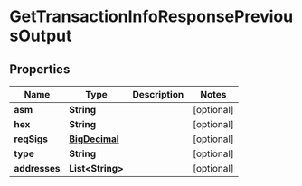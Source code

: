 
# GetTransactionInfoResponsePreviousOutput

## Properties
Name | Type | Description | Notes
------------ | ------------- | ------------- | -------------
**asm** | **String** |  |  [optional]
**hex** | **String** |  |  [optional]
**reqSigs** | [**BigDecimal**](BigDecimal.md) |  |  [optional]
**type** | **String** |  |  [optional]
**addresses** | **List&lt;String&gt;** |  |  [optional]



